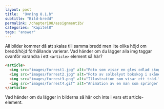 ```yaml
---
layout: post
title:  "Övning 8.1.b"
subtitle: "Bild-bredd"
permalink: /chapter108/assignment1b/
categories: "Kapitel8"
tags: "answer"
---
```

All bilder kommer då att skalas till samma bredd men lite olika höjd om bredd/höjd förhållande varierar.
Vad händer om du lägger alla img taggar ovanför varandra i ett `<article>` element så här?

```html
<article>
  <img src="images/forrest1.jpg" alt="Foto som visar en gles odlad skog i norrland" width="200">
  <img src="images/forrest2.jpg" alt="Foto av solbelyst bokskog i skåne." width="200" height="400">
  <img src="images/forrest3.png" alt="Illustration som visar ett träd." width="200" >
  <img src="images/forrest4.gif" alt="Animation av en man som springer i skogen." width="200" >
</article>
```
<figcaption>Vad händer om du lägger in bilderna så här och inte i vars ett article-element.</figcaption>
